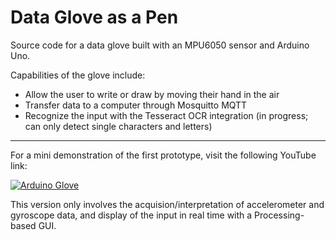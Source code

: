 # Data Glove as a Pen

Source code for a data glove built with an MPU6050 sensor and Arduino Uno.

Capabilities of the glove include:
* Allow the user to write or draw by moving their hand in the air
* Transfer data to a computer through Mosquitto MQTT 
* Recognize the input with the Tesseract OCR integration (in progress; can only detect single characters and letters)

---

For a mini demonstration of the first prototype, visit the following YouTube link: 

[![Arduino Glove](https://img.youtube.com/vi/E4OcadS2zEE/0.jpg)](https://www.youtube.com/watch?v=E4OcadS2zEE)

This version only involves the acquision/interpretation of accelerometer and gyroscope data, and display of the input in real time with a Processing-based GUI.


